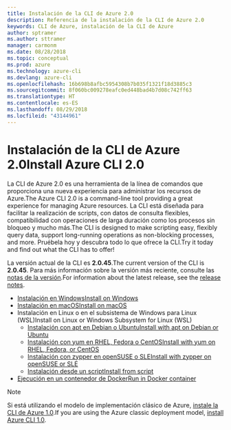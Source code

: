 ```yaml
---
title: Instalación de la CLI de Azure 2.0
description: Referencia de la instalación de la CLI de Azure 2.0
keywords: CLI de Azure, instalación de la CLI de Azure
author: sptramer
ms.author: sttramer
manager: carmonm
ms.date: 08/28/2018
ms.topic: conceptual
ms.prod: azure
ms.technology: azure-cli
ms.devlang: azure-cli
ms.openlocfilehash: 16b698b8afbc5954308b7b035f1321f18d3885c3
ms.sourcegitcommit: 8f060bc009278eafc0ed448bad4b7d08c742ff63
ms.translationtype: HT
ms.contentlocale: es-ES
ms.lasthandoff: 08/29/2018
ms.locfileid: "43144961"
---
```

# <a name="install-azure-cli-20"></a><span data-ttu-id="5e217-104">Instalación de la CLI de Azure 2.0</span><span class="sxs-lookup"><span data-stu-id="5e217-104">Install Azure CLI 2.0</span></span>

<span data-ttu-id="5e217-105">La CLI de Azure 2.0 es una herramienta de la línea de comandos que proporciona una nueva experiencia para administrar los recursos de Azure.</span><span class="sxs-lookup"><span data-stu-id="5e217-105">The Azure CLI 2.0 is a command-line tool providing a great experience for managing Azure resources.</span></span> <span data-ttu-id="5e217-106">La CLI está diseñada para facilitar la realización de scripts, con datos de consulta flexibles, compatibilidad con operaciones de larga duración como los procesos sin bloqueo y mucho más.</span><span class="sxs-lookup"><span data-stu-id="5e217-106">The CLI is designed to make scripting easy, flexibly query data, support long-running operations as non-blocking processes, and more.</span></span> <span data-ttu-id="5e217-107">Pruébela hoy y descubra todo lo que ofrece la CLI.</span><span class="sxs-lookup"><span data-stu-id="5e217-107">Try it today and find out what the CLI has to offer!</span></span>

<span data-ttu-id="5e217-108">La versión actual de la CLI es __2.0.45__.</span><span class="sxs-lookup"><span data-stu-id="5e217-108">The current version of the CLI is __2.0.45__.</span></span> <span data-ttu-id="5e217-109">Para más información sobre la versión más reciente, consulte las [notas de la versión](release-notes-azure-cli.md).</span><span class="sxs-lookup"><span data-stu-id="5e217-109">For information about the latest release, see the [release notes](release-notes-azure-cli.md).</span></span>

* [<span data-ttu-id="5e217-110">Instalación en Windows</span><span class="sxs-lookup"><span data-stu-id="5e217-110">Install on Windows</span></span>](install-azure-cli-windows.md)
* [<span data-ttu-id="5e217-111">Instalación en macOS</span><span class="sxs-lookup"><span data-stu-id="5e217-111">Install on macOS</span></span>](install-azure-cli-macos.md)
* <span data-ttu-id="5e217-112">Instalación en Linux o en el subsistema de Windows para Linux (WSL)</span><span class="sxs-lookup"><span data-stu-id="5e217-112">Install on Linux or Windows Subsystem for Linux (WSL)</span></span>
  * [<span data-ttu-id="5e217-113">Instalación con apt en Debian o Ubuntu</span><span class="sxs-lookup"><span data-stu-id="5e217-113">Install with apt on Debian or Ubuntu</span></span>](install-azure-cli-apt.md)
  * [<span data-ttu-id="5e217-114">Instalación con yum en RHEL, Fedora o CentOS</span><span class="sxs-lookup"><span data-stu-id="5e217-114">Install with yum on RHEL, Fedora, or CentOS</span></span>](install-azure-cli-yum.md)
  * [<span data-ttu-id="5e217-115">Instalación con zypper en openSUSE o SLE</span><span class="sxs-lookup"><span data-stu-id="5e217-115">Install with zypper on openSUSE or SLE</span></span>](install-azure-cli-zypper.md)
  * [<span data-ttu-id="5e217-116">Instalación desde un script</span><span class="sxs-lookup"><span data-stu-id="5e217-116">Install from script</span></span>](install-azure-cli-linux.md)
* [<span data-ttu-id="5e217-117">Ejecución en un contenedor de Docker</span><span class="sxs-lookup"><span data-stu-id="5e217-117">Run in Docker container</span></span>](run-azure-cli-docker.md)

> [!NOTE]
> <span data-ttu-id="5e217-118">Si está utilizando el modelo de implementación clásico de Azure, [instale la CLI de Azure 1.0](install-cli-version-1.0.md).</span><span class="sxs-lookup"><span data-stu-id="5e217-118">If you are using the Azure classic deployment model, [install Azure CLI 1.0](install-cli-version-1.0.md).</span></span>
